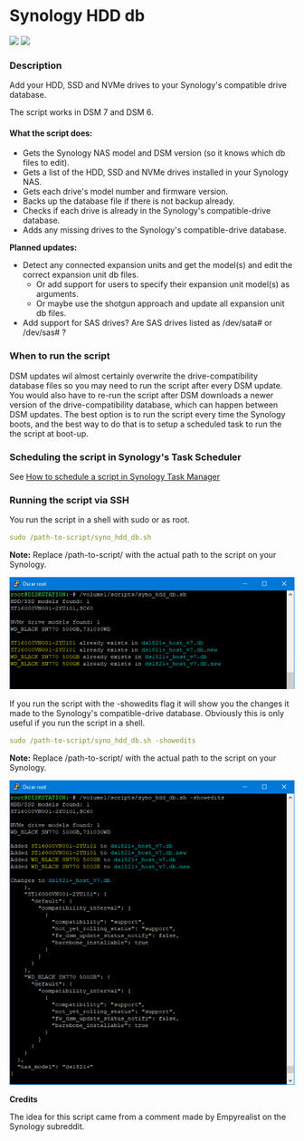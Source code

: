 # Synology HDD db

<a href="https://github.com/007revad/Synology_HDD_db/releases"><img src="https://img.shields.io/github/release/007revad/Synology_HDD_db.svg"></a>
<a href="https://hits.seeyoufarm.com"><img src="https://hits.seeyoufarm.com/api/count/incr/badge.svg?url=https%3A%2F%2Fgithub.com%2F007revad%2FSynology_HDD_db&count_bg=%2379C83D&title_bg=%23555555&icon=&icon_color=%23E7E7E7&title=hits&edge_flat=false"/></a>

### Description

Add your HDD, SSD and NVMe drives to your Synology's compatible drive database.

The script works in DSM 7 and DSM 6.

#### What the script does:

* Gets the Synology NAS model and DSM version (so it knows which db files to edit).
* Gets a list of the HDD, SSD and NVMe drives installed in your Synology NAS.
* Gets each drive's model number and firmware version.
* Backs up the database file if there is not backup already.
* Checks if each drive is already in the Synology's compatible-drive database.
* Adds any missing drives to the Synology's compatible-drive database.

**Planned updates:** 
* Detect any connected expansion units and get the model(s) and edit the correct expansion unit db files.
  * Or add support for users to specify their expansion unit model(s) as arguments.
  * Or maybe use the shotgun approach and update all expansion unit db files.
* Add support for SAS drives? Are SAS drives listed as /dev/sata# or /dev/sas# ?

### When to run the script

DSM updates wil almost certainly overwrite the drive-compatibility database files so you may need to run the script after every DSM update. You would also have to re-run the script after DSM downloads a newer version of the drive-compatibility database, which can happen between DSM updates. The best option is to run the script every time the Synology boots, and the best way to do that is to setup a scheduled task to run the the script at boot-up.

### Scheduling the script in Synology's Task Scheduler

See <a href=how_to_schedule.md/>How to schedule a script in Synology Task Manager</a>

### Running the script via SSH

You run the script in a shell with sudo or as root.

```YAML
sudo /path-to-script/syno_hdd_db.sh
```

**Note:** Replace /path-to-script/ with the actual path to the script on your Synology.

<p align="leftr"><img src="images/syno_hdd_db2.png"></p>

If you run the script with the -showedits flag it will show you the changes it made to the Synology's compatible-drive database. Obviously this is only useful if you run the script in a shell.

```YAML
sudo /path-to-script/syno_hdd_db.sh -showedits
```

**Note:** Replace /path-to-script/ with the actual path to the script on your Synology.

<p align="leftr"><img src="images/syno_hdd_db.png"></p>

**Credits**

The idea for this script came from a comment made by Empyrealist on the Synology subreddit.
